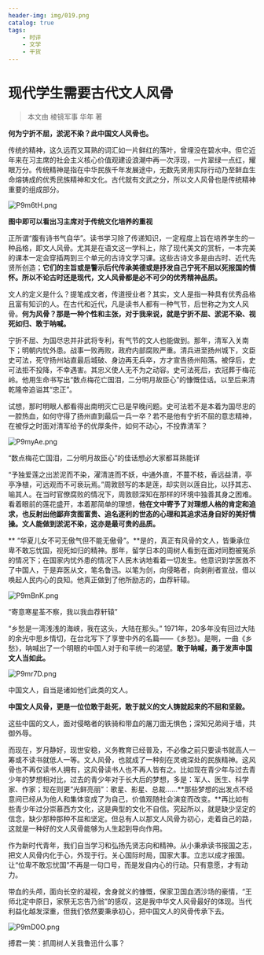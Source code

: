 ```yaml
---
header-img: img/019.png
catalog: true
tags:
    - 时评
    - 文学
    - 干货
---
```


# 现代学生需要古代文人风骨
> 本文由 棱镜军事 华年 著

**何为宁折不屈，淤泥不染？此中国文人风骨也。**

传统的精神，这久远而又耳熟的词汇如一片鲜红的落叶，曾埋没在碧水中。但它近年来在习主席的社会主义核心价值观建设浪潮中再一次浮现，一片翠绿一点红，耀眼万分。传统精神是指在中华民族千年发展途中，无数先贤用实际行动乃至鲜血生命熔铸成的优秀民族精神和文化。古代就有文武之分，所以文人风骨也是传统精神重要的组成部分。

![P9m6tH.png](https://s1.ax1x.com/2018/06/23/P9m6tH.png)

**图中即可以看出习主席对于传统文化培养的重视**

正所谓“腹有诗书气自华”。读书学习除了传递知识，一定程度上旨在培养学生的一种品格，即文人风骨。尤其是在语文这一学科上，除了现代美文的赏析，一本完美的课本一定会穿插两到三个单元的古诗文学习课。这些古诗文多是由古时、近代先贤所创造；**它们的主旨或是警示后代传承美德或是抒发自己宁死不屈以死报国的情怀。所以不论古时还是现代，文人风骨都是必不可少的优秀精神品质。**
    
文人的定义是什么？提笔成文者，传道授业者？其实，文人是指一种具有优秀品格且富有知识的人。在古代和近代，凡是读书人都有一种气节，后世称之为文人风骨。**何为风骨？那是一种个性和主张，对于我来说，就是宁折不屈、淤泥不染、视死如归、敢于呐喊。**

宁折不屈、为国尽忠并非武将专利，有气节的文人也能做到。那年，清军入关南下；明朝内忧外患。战事一败再败，政府内部腐败严重。清兵进至扬州城下，文臣史可法，死守扬州站直最后城破、身边再无兵卒，方才宣告扬州陷落。被俘后，史可法拒不投降，不幸遇害。其忠义使人无不为之动容。史可法死后，衣冠葬于梅花岭。他用生命书写出“数点梅花亡国泪，二分明月故臣心”的慷慨佳话。以至后来清乾隆帝追谥其“忠正”。

试想，那时明眼人都看得出南明灭亡已是早晚问题。史可法若不是本着为国尽忠的一腔热血，如何守得了扬州直到最后一兵一卒？若不是他有宁折不屈的意志精神，在被俘之时面对清军给予的优厚条件，如何不动心，不投靠清军？

![P9myAe.png](https://s1.ax1x.com/2018/06/23/P9myAe.png)

“数点梅花亡国泪，二分明月故臣心”的佳话想必大家都耳熟能详

“予独爱莲之出淤泥而不染，濯清涟而不妖，中通外直，不蔓不枝，香远益清，亭亭净植，可远观而不可亵玩焉。”周敦颐写的本是莲，却实则以莲自比，以抒其志、喻其人。在当时官僚腐败的情况下，周敦颐深知在那样的环境中独善其身之困难。看着眼前的莲花盛开，本着那简单的理想，**他在文中寄予了对理想人格的肯定和追求，也反射出他鄙弃贪图富贵、追名逐利的世态的心理和其追求洁身自好的美好情操。文人能做到淤泥不染，这亦是最可贵的品质。**

** “华夏儿女不可无傲气但不能无傲骨”。**是的，真正有风骨的文人，皆秉承位卑不敢忘忧国，视死如归的精神。那年，留学日本的周树人看到在面对同胞被冤杀的情况下；在国家内忧外患的情况下人民木讷地看着一切发生。他意识到学医救不了中国人，于是弃医从文，笔名鲁迅。以笔为剑，向侵略者，向剥削者宣战，借以唤起人民内心的良知。他真正做到了他所励志的，血荐轩辕。

![P9mBnK.png](https://s1.ax1x.com/2018/06/23/P9mBnK.png)

“寄意寒星荃不察，我以我血荐轩辕”

“乡愁是一湾浅浅的海峡，我在这头，大陆在那头。” 1971年，20多年没有回过大陆的余光中思乡情切，在台北写下了享誉中外的名篇——《乡愁》。是啊，一曲《乡愁》，呐喊出了一个明眼的中国人对于和平统一的渴望。**敢于呐喊，勇于发声中国文人当如此。**

![P9mr7D.png](https://s1.ax1x.com/2018/06/23/P9mr7D.png)

中国文人，自当是诸如他们此类的文人。

**中国文人风骨，更是一位位敢于赴死，敢于就义的文人铸就起来的不屈和坚毅。**
     
这些中国的文人，面对侵略者的铁骑和带血的屠刀面无惧色；深知兄弟阋于墙，共御外辱。

而现在，岁月静好，现世安稳，义务教育已经普及，不必像之前只要读书就高人一筹或不读书就低人一等。文人风骨，也就成了一种刻在灵魂深处的民族精神。这风骨也不再仅读书人拥有，这风骨读书人也不再人皆有之。比如现在青少年与过去青少年的梦想相对比，过去的青少年对于长大后的梦想，多是：军人、医生、科学家、作家；现在则更“光鲜亮丽”：歌星、影星、总裁……**那些梦想的出发点不经意间已经从为他人和集体变成了为自己，价值观随社会演变而改变。**再比如有些青少年过分崇慕西方文化，这是典型的文化不自信。究起所以，就是缺少坚定的信念，缺少那种那种不屈和坚定。但总有人以那文人风骨为初心，走着自己的路，这就是一种好的文人风骨能够为人生起到导向作用。

作为新时代青年，我们自当学习和弘扬先贤志向和精神。从小秉承读书报国之志，把文人风骨内化于心，外现于行。关心国际时局，国家大事。立志以成才报国。让“位卑不敢忘忧国”不再是一句口号，而是发自内心的行动。只有意愿，才有动力。

带血的头颅，面向长空的凝视，舍身就义的慷慨，保家卫国血洒沙场的豪情，“王师北定中原日，家祭无忘告乃翁”的感叹，这是我中华文人风骨最好的体现。当代利益化越发深重，但我们依然要秉承初心，把中国文人的风骨传承下去。

![P9mD0O.png](https://s1.ax1x.com/2018/06/23/P9mD0O.png)

搏君一笑：抓周树人关我鲁迅什么事？